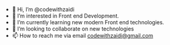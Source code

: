 - 👋 Hi, I’m @codewithzaidi
- 👀 I’m interested in Front end Development.
- 🌱 I’m currently learning new modern Front end technologies.
- 💞️ I’m looking to collaborate on new technologies
- 📫 How to reach me via email codewithzaidi@gmail.com

<!---
codewithzaidi/codewithzaidi is a ✨ special ✨ repository because its `README.md` (this file) appears on your GitHub profile.
You can click the Preview link to take a look at your changes.
--->
